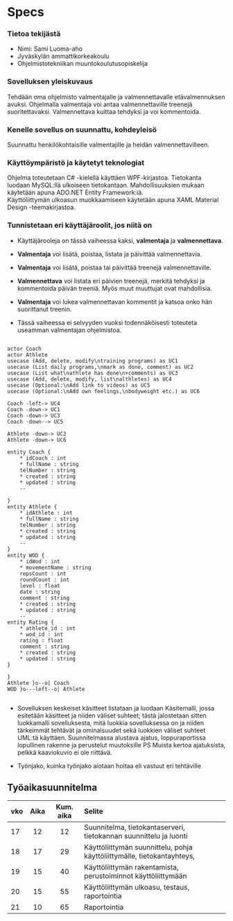 # Specs 

### Tietoa tekijästä
- Nimi: Sami Luoma-aho
- Jyväskylän ammattikorkeakoulu
- Ohjelmistotekniikan muuntokoulutusopiskelija
  
### Sovelluksen yleiskuvaus
Tehdään oma ohjelmisto valmentajalle ja valmennettavalle etävalmennuksen avuksi. Ohjelmalla valmentaja voi antaa valmennettaville treenejä suoritettavaksi. Valmennettava kuittaa tehdyksi ja voi kommentoida.

### Kenelle sovellus on suunnattu, kohdeyleisö
Suunnattu henkilökohtaisille valmentajille ja heidän valmennettavilleen. 

### Käyttöympäristö ja käytetyt teknologiat
Ohjelma toteutetaan C# -kielellä käyttäen WPF-kirjastoa. Tietokanta luodaan MySQL:llä ulkoiseen tietokantaan. Mahdollisuuksien mukaan käytetään apuna ADO.NET Entity Framework:iä.  
Käyttöliittymän ulkoasun muokkaamiseen käytetään apuna XAML Material Design -teemakirjastoa.  

### Tunnistetaan eri käyttäjäroolit, jos niitä on

- Käyttäjärooleja on tässä vaiheessa kaksi, **valmentaja** ja **valmennettava**. 
- **Valmentaja** voi lisätä, poistaa, listata ja päivittää valmennettavia.
- **Valmentaja** voi lisätä, poistaa tai päivittää treenejä valmennettaville.
- **Valmennettava** voi listata eri päivien treenejä, merkitä tehdyksi ja kommentoida päivän treeniä. Myös muut muuttujat ovat mahdollisia.  
- **Valmentaja** voi lukea valmennettavan kommentit ja katsoa onko hän suorittanut treenin. 

- Tässä vaiheessa ei selvyyden vuoksi todennäköisesti toteuteta useamman valmentajan ohjelmistoa.



```plantuml

actor Coach 
actor Athlete
usecase (Add, delete, modify\ntraining programs) as UC1
usecase (List daily programs,\nmark as done, comment) as UC2
usecase (List what\nathlete has done\n+comments) as UC3
usecase (Add, delete, modify, list\nalthletes) as UC4
usecase (Optional:\nAdd link to videos) as UC5
usecase (Optional:\nAdd own feelings,\nbodyweight etc.) as UC6

Coach -left-> UC4
Coach -down-> UC1
Coach -down-> UC3
Coach -down--> UC5

Athlete -down-> UC2
Athlete -down-> UC6

```

```plantuml
entity Coach {
    * idCoach : int
    * fullName : string
    telNumber : string
    * created : string
    * updated : string
    --
    
}
entity Athlete {
    * idAthlete : int
    * fullName : string
    telNumber : string
    * created : string
    * updated : string
    --
}
entity WOD {
    * idWod : int
    * movementName : string
    repsCount : int
    roundCount : int
    level : float
    date : string
    comment : string
    * created : string
    * updated : string
    --
entity Rating {
    * athlete_id : int
    * wod_id : int
    rating : float
    comment : string
    * created : string
    * updated : string
}

}
Athlete }o--o| Coach
WOD }o---left--o| Athlete


```

- Sovelluksen keskeiset käsitteet listataan ja luodaan Käsitemalli, jossa esitetään käsitteet ja niiden väliset suhteet; tästä jalostetaan sitten luokkamalli sovelluksesta, mitä luokkia sovelluksessa on ja niiden tärkeimmät tehtävät ja ominaisuudet sekä luokkien väliset suhteet UML:tä käyttäen. Suunnitelmassa alustava ajatus, loppuraportissa lopullinen rakenne ja perustelut muutoksille PS Muista kertoa ajatuksista, pelkkä kaaviokuvio ei ole riittävä.

- Työnjako, kuinka työnjako aiotaan hoitaa eli vastuut eri tehtäville

## Työaikasuunnitelma
|   vko    |Aika | Kum. aika |            Selite                 |
|:----------|:---:|:--------:|:-----------------------------------|
| 17 | 12 | 12   | Suunnitelma, tietokantaserveri, tietokannan suunnittelu ja luonti |
| 18 | 17 | 29 | Käyttöliittymän suunnittelu, pohja käyttöliittymälle, tietokantayhteys,  |
| 19 | 15 | 40   | Käyttöliittymän rakentamista, perustoiminnot käyttöliittymään |
| 20 | 15 | 55   | Käyttöliittymän ulkoasu, testaus, raportointia|
| 21 | 10 | 65   | Raportointia |


